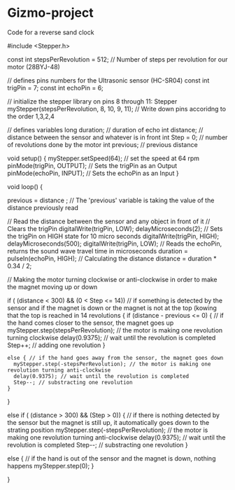 # Gizmo-project
Code for a reverse sand clock

#include <Stepper.h>

const int stepsPerRevolution = 512;  // Number of steps per revolution for our motor (28BYJ-48)

// defines pins numbers for the Ultrasonic sensor (HC-SR04)
const int trigPin = 7;
const int echoPin = 6;

// initialize the stepper library on pins 8 through 11:
Stepper myStepper(stepsPerRevolution, 8, 10, 9, 11); // Write down pins accoridng to the order 1,3,2,4 

// defines variables
long duration; // duration of echo
int distance; // distance between the sensor and whatever is in front
int Step = 0; // number of revolutions done by the motor
int previous; // previous distance


void setup() {
  myStepper.setSpeed(64);   // set the speed at 64 rpm
  pinMode(trigPin, OUTPUT); // Sets the trigPin as an Output
  pinMode(echoPin, INPUT); // Sets the echoPin as an Input
}


void loop() {
  
  previous = distance ; // The 'previous' variable is taking the value of the distance previously read
  
  // Read the distance between the sensor and any object in front of it
      // Clears the trigPin
      digitalWrite(trigPin, LOW);
      delayMicroseconds(2);
      // Sets the trigPin on HIGH state for 10 micro seconds
      digitalWrite(trigPin, HIGH);
      delayMicroseconds(500);
      digitalWrite(trigPin, LOW);
      // Reads the echoPin, returns the sound wave travel time in microseconds
      duration = pulseIn(echoPin, HIGH);
      // Calculating the distance
      distance = duration * 0.34 / 2;


// Making the motor turning clockwise or anti-clockwise in order to make the magnet moving up or down

  if ( (distance < 300) && (0 < Step <= 14)) // if something is detected by the sensor and if the magnet is down or the magnet is not at the top (kowing that the top is reached in 14 revolutions
  {
    if (distance - previous <= 0) { // if the hand comes closer to the sensor, the magnet goes up
      myStepper.step(stepsPerRevolution); // the motor is making one revolution turning clockwise
      delay(0.9375); // wait until the revolution is completed
      Step++; // adding one revolution
    }
    
    else { // if the hand goes away from the sensor, the magnet goes down
      myStepper.step(-stepsPerRevolution); // the motor is making one revolution turning anti-clockwise
      delay(0.9375); // wait until the revolution is completed
      Step--; // substracting one revolution
    }
  }
  
  else if ( (distance > 300) && (Step > 0)) { // if there is nothing detected by the sensor but the magnet is still up, it automatically goes down to the strating position
    myStepper.step(-stepsPerRevolution); // the motor is making one revolution turning anti-clockwise
    delay(0.9375); // wait until the revolution is completed
    Step--; // substracting one revolution
  }
  
  else { // if the hand is out of the sensor and the magnet is down, nothing happens
    myStepper.step(0);
  }

}
